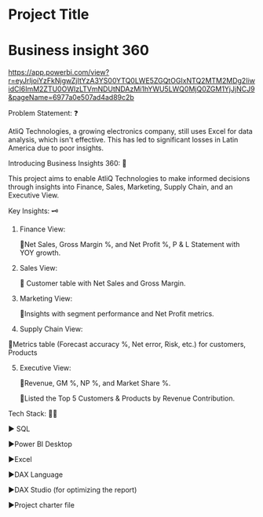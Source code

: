 
# Project Title


# Business insight 360
https://app.powerbi.com/view?r=eyJrIjoiYzFkNjgwZjItYzA3YS00YTQ0LWE5ZGQtOGIxNTQ2MTM2MDg2IiwidCI6ImM2ZTU0OWIzLTVmNDUtNDAzMi1hYWU5LWQ0MjQ0ZGM1YjJjNCJ9&pageName=6977a0e507ad4ad89c2b






Problem Statement: ❓ 

AtliQ Technologies, a growing electronics company, still uses Excel for data analysis, which isn't effective. This has led to significant losses in Latin America due to poor insights.



Introducing Business Insights 360: 🎯

This project aims to enable AtliQ Technologies to make informed decisions through insights into Finance, Sales, Marketing, Supply Chain, and an Executive View.



Key Insights: 🗝 

1. Finance View: 

    📍Net Sales, Gross Margin %, and Net Profit %, P & L Statement with YOY growth.



2. Sales View:

   📍 Customer table with Net Sales and Gross Margin.



3. Marketing View: 

   📍Insights with segment performance and Net Profit metrics.



 4. Supply Chain View: 

   📍Metrics table (Forecast accuracy %, Net error, Risk, etc.) for customers, Products

 

5. Executive View: 

   📍Revenue, GM %, NP %, and Market Share %. 

   📍Listed the Top 5 Customers & Products by Revenue Contribution. 



Tech Stack: 👩‍💻 

▶ SQL

▶Power BI Desktop

▶Excel

▶DAX Language

▶DAX Studio (for optimizing the report)

▶Project charter file
